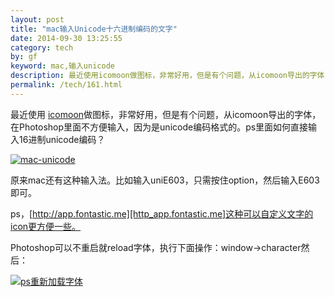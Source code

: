 ```yaml
---
layout: post
title: "mac输入Unicode十六进制编码的文字"
date: 2014-09-30 13:25:55
category: tech
by: gf
keyword: mac,输入unicode
description: 最近使用icomoon做图标，非常好用，但是有个问题，从icomoon导出的字体，在Photoshop里面不方便输入，因为是unicode编码格式的。ps里面如何直接输入16进制unicode编码？原来mac还有这
permalink: /tech/161.html
---
```

最近使用 [icomoon][]做图标，非常好用，但是有个问题，从icomoon导出的字体，在Photoshop里面不方便输入，因为是unicode编码格式的。ps里面如何直接输入16进制unicode编码？

[![mac-unicode][]][mac-unicode 1]

原来mac还有这种输入法。比如输入uniE603，只需按住option，然后输入E603即可。

ps，[http://app.fontastic.me][http_app.fontastic.me]这种可以自定义文字的icon更方便一些。

Photoshop可以不重启就reload字体，执行下面操作：window→character然后：

[![ps重新加载字体][ps]][ps_ps]


[icomoon]: https://icomoon.io/app/#/select
[mac-unicode]: http://www.gfzj.us/gfzjus_blog/tech/2014-10-22/a4c00488f30a429da5673c9222419f4e.jpg
[mac-unicode 1]: http://www.gfzj.us/wp-content/uploads/2014/09/mac-unicode.jpg
[http_app.fontastic.me]: http://app.fontastic.me
[ps]: http://www.gfzj.us/gfzjus_blog/tech/2014-10-22/ef4dd8530f17d9adb82a4cd6f30163b6.jpg
[ps_ps]: http://www.gfzj.us/wp-content/uploads/2014/09/ps重新加载字体.jpg
